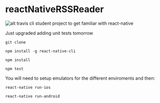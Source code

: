 # reactNativeRSSReader
![alt travis cli](https://travis-ci.org/aljones15/reactNativeRSSReader.svg?branch=master)
student project to get familiar with react-native

Just upgraded adding unit tests tomorrow
```
git clone

npm install -g react-native-cli

npm install

npm test
```
You will need to setup emulators for the different enviroments and then:
```
react-native run-ios

react-native run-android
```
